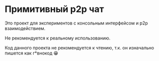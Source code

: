 # Примитивный p2p чат

Это проект для экспериментов с консольным интерфейсом и p2p взаимодействием.

Не рекомендуется к реальному использованию.

Код данного проекта не рекомендуется к чтению, т.к. он изначально пишется как г\*внокод 😁
